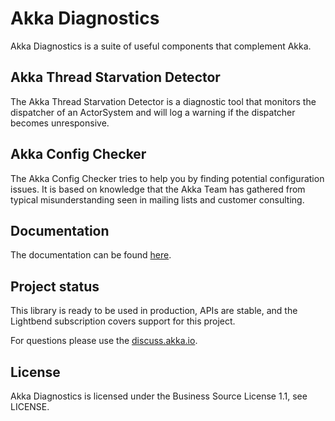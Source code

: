 # Akka Diagnostics

Akka Diagnostics is a suite of useful components that complement Akka.

## Akka Thread Starvation Detector

The Akka Thread Starvation Detector is a diagnostic tool that monitors the dispatcher of an ActorSystem and will log a warning if the dispatcher becomes unresponsive.

## Akka Config Checker

The Akka Config Checker tries to help you by finding potential configuration issues. It is based on knowledge that the Akka Team has gathered from typical misunderstanding seen in mailing lists and customer consulting.

## Documentation

The documentation can be found [here](https://doc.akka.io/docs/akka-diagnostics/current/index.html).

## Project status

This library is ready to be used in production, APIs are stable, and the Lightbend subscription covers support for this project.

For questions please use the [discuss.akka.io](https://discuss.akka.io).

## License

Akka Diagnostics is licensed under the Business Source License 1.1, see LICENSE.
